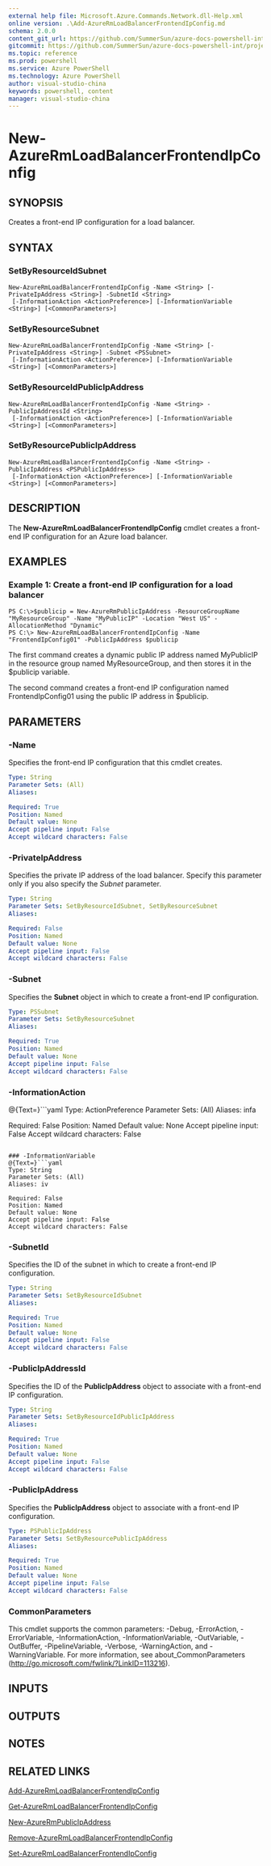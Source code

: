 ```yaml
---
external help file: Microsoft.Azure.Commands.Network.dll-Help.xml
online version: .\Add-AzureRmLoadBalancerFrontendIpConfig.md
schema: 2.0.0
content_git_url: https://github.com/SummerSun/azure-docs-powershell-int/projects/azure-docs-powershell-int/azureps-cmdlets-docs/ResourceManager/AzureRM.Network/v2.0/CmdletMDs/New-AzureRmLoadBalancerFrontendIpConfig.md
gitcommit: https://github.com/SummerSun/azure-docs-powershell-int/projects/azure-docs-powershell-int/azureps-cmdlets-docs/ResourceManager/AzureRM.Network/v2.0/CmdletMDs/New-AzureRmLoadBalancerFrontendIpConfig.md
ms.topic: reference
ms.prod: powershell
ms.service: Azure PowerShell
ms.technology: Azure PowerShell
author: visual-studio-china
keywords: powershell, content
manager: visual-studio-china
---
```


# New-AzureRmLoadBalancerFrontendIpConfig

## SYNOPSIS
Creates a front-end IP configuration for a load balancer.

## SYNTAX

### SetByResourceIdSubnet
```
New-AzureRmLoadBalancerFrontendIpConfig -Name <String> [-PrivateIpAddress <String>] -SubnetId <String>
 [-InformationAction <ActionPreference>] [-InformationVariable <String>] [<CommonParameters>]
```

### SetByResourceSubnet
```
New-AzureRmLoadBalancerFrontendIpConfig -Name <String> [-PrivateIpAddress <String>] -Subnet <PSSubnet>
 [-InformationAction <ActionPreference>] [-InformationVariable <String>] [<CommonParameters>]
```

### SetByResourceIdPublicIpAddress
```
New-AzureRmLoadBalancerFrontendIpConfig -Name <String> -PublicIpAddressId <String>
 [-InformationAction <ActionPreference>] [-InformationVariable <String>] [<CommonParameters>]
```

### SetByResourcePublicIpAddress
```
New-AzureRmLoadBalancerFrontendIpConfig -Name <String> -PublicIpAddress <PSPublicIpAddress>
 [-InformationAction <ActionPreference>] [-InformationVariable <String>] [<CommonParameters>]
```

## DESCRIPTION
The **New-AzureRmLoadBalancerFrontendIpConfig** cmdlet creates a front-end IP configuration for an Azure load balancer.

## EXAMPLES

### Example 1: Create a front-end IP configuration for a load balancer
```
PS C:\>$publicip = New-AzureRmPublicIpAddress -ResourceGroupName "MyResourceGroup" -Name "MyPublicIP" -Location "West US" -AllocationMethod "Dynamic"
PS C:\> New-AzureRmLoadBalancerFrontendIpConfig -Name "FrontendIpConfig01" -PublicIpAddress $publicip
```

The first command creates a dynamic public IP address named MyPublicIP in the resource group named MyResourceGroup, and then stores it in the $publicip variable.

The second command creates a front-end IP configuration named FrontendIpConfig01 using the public IP address in $publicip.

## PARAMETERS

### -Name
Specifies the front-end IP configuration that this cmdlet creates.

```yaml
Type: String
Parameter Sets: (All)
Aliases: 

Required: True
Position: Named
Default value: None
Accept pipeline input: False
Accept wildcard characters: False
```

### -PrivateIpAddress
Specifies the private IP address of the load balancer.
Specify this parameter only if you also specify the *Subnet* parameter.

```yaml
Type: String
Parameter Sets: SetByResourceIdSubnet, SetByResourceSubnet
Aliases: 

Required: False
Position: Named
Default value: None
Accept pipeline input: False
Accept wildcard characters: False
```

### -Subnet
Specifies the **Subnet** object in which to create a front-end IP configuration.

```yaml
Type: PSSubnet
Parameter Sets: SetByResourceSubnet
Aliases: 

Required: True
Position: Named
Default value: None
Accept pipeline input: False
Accept wildcard characters: False
```

### -InformationAction
@{Text=}```yaml
Type: ActionPreference
Parameter Sets: (All)
Aliases: infa

Required: False
Position: Named
Default value: None
Accept pipeline input: False
Accept wildcard characters: False
```

### -InformationVariable
@{Text=}```yaml
Type: String
Parameter Sets: (All)
Aliases: iv

Required: False
Position: Named
Default value: None
Accept pipeline input: False
Accept wildcard characters: False
```

### -SubnetId
Specifies the ID of the subnet in which to create a front-end IP configuration.

```yaml
Type: String
Parameter Sets: SetByResourceIdSubnet
Aliases: 

Required: True
Position: Named
Default value: None
Accept pipeline input: False
Accept wildcard characters: False
```

### -PublicIpAddressId
Specifies the ID of the **PublicIpAddress** object to associate with a front-end IP configuration.

```yaml
Type: String
Parameter Sets: SetByResourceIdPublicIpAddress
Aliases: 

Required: True
Position: Named
Default value: None
Accept pipeline input: False
Accept wildcard characters: False
```

### -PublicIpAddress
Specifies the **PublicIpAddress** object to associate with a front-end IP configuration.

```yaml
Type: PSPublicIpAddress
Parameter Sets: SetByResourcePublicIpAddress
Aliases: 

Required: True
Position: Named
Default value: None
Accept pipeline input: False
Accept wildcard characters: False
```

### CommonParameters
This cmdlet supports the common parameters: -Debug, -ErrorAction, -ErrorVariable, -InformationAction, -InformationVariable, -OutVariable, -OutBuffer, -PipelineVariable, -Verbose, -WarningAction, and -WarningVariable. For more information, see about_CommonParameters (http://go.microsoft.com/fwlink/?LinkID=113216).

## INPUTS

## OUTPUTS

## NOTES

## RELATED LINKS

[Add-AzureRmLoadBalancerFrontendIpConfig](.\Add-AzureRmLoadBalancerFrontendIpConfig.md)

[Get-AzureRmLoadBalancerFrontendIpConfig](.\Get-AzureRmLoadBalancerFrontendIpConfig.md)

[New-AzureRmPublicIpAddress](.\New-AzureRmPublicIpAddress.md)

[Remove-AzureRmLoadBalancerFrontendIpConfig](.\Remove-AzureRmLoadBalancerFrontendIpConfig.md)

[Set-AzureRmLoadBalancerFrontendIpConfig](.\Set-AzureRmLoadBalancerFrontendIpConfig.md)

